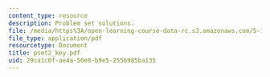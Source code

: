 ```yaml
---
content_type: resource
description: Problem set solutions.
file: /media/https%3A/open-learning-course-data-rc.s3.amazonaws.com/5-13-organic-chemistry-ii-fall-2006/29ca1c0fae4a50e8b9e52556985ba135_pset2_key.pdf
file_type: application/pdf
resourcetype: Document
title: pset2_key.pdf
uid: 29ca1c0f-ae4a-50e8-b9e5-2556985ba135
---
```

